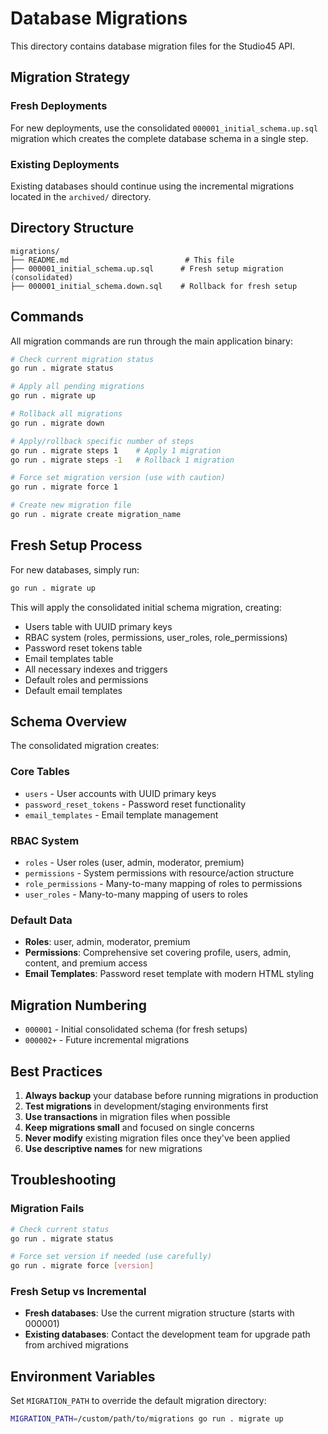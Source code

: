 # Database Migrations

This directory contains database migration files for the Studio45 API.

## Migration Strategy

### Fresh Deployments
For new deployments, use the consolidated `000001_initial_schema.up.sql` migration which creates the complete database schema in a single step.

### Existing Deployments
Existing databases should continue using the incremental migrations located in the `archived/` directory.

## Directory Structure

```
migrations/
├── README.md                          # This file
├── 000001_initial_schema.up.sql      # Fresh setup migration (consolidated)
├── 000001_initial_schema.down.sql    # Rollback for fresh setup
```

## Commands

All migration commands are run through the main application binary:

```bash
# Check current migration status
go run . migrate status

# Apply all pending migrations
go run . migrate up

# Rollback all migrations  
go run . migrate down

# Apply/rollback specific number of steps
go run . migrate steps 1    # Apply 1 migration
go run . migrate steps -1   # Rollback 1 migration

# Force set migration version (use with caution)
go run . migrate force 1

# Create new migration file
go run . migrate create migration_name
```

## Fresh Setup Process

For new databases, simply run:

```bash
go run . migrate up
```

This will apply the consolidated initial schema migration, creating:
- Users table with UUID primary keys
- RBAC system (roles, permissions, user_roles, role_permissions)
- Password reset tokens table
- Email templates table
- All necessary indexes and triggers
- Default roles and permissions
- Default email templates

## Schema Overview

The consolidated migration creates:

### Core Tables
- `users` - User accounts with UUID primary keys
- `password_reset_tokens` - Password reset functionality
- `email_templates` - Email template management

### RBAC System
- `roles` - User roles (user, admin, moderator, premium)
- `permissions` - System permissions with resource/action structure
- `role_permissions` - Many-to-many mapping of roles to permissions
- `user_roles` - Many-to-many mapping of users to roles

### Default Data
- **Roles**: user, admin, moderator, premium
- **Permissions**: Comprehensive set covering profile, users, admin, content, and premium access
- **Email Templates**: Password reset template with modern HTML styling

## Migration Numbering

- `000001` - Initial consolidated schema (for fresh setups)
- `000002+` - Future incremental migrations

## Best Practices

1. **Always backup** your database before running migrations in production
2. **Test migrations** in development/staging environments first
3. **Use transactions** in migration files when possible
4. **Keep migrations small** and focused on single concerns
5. **Never modify** existing migration files once they've been applied
6. **Use descriptive names** for new migrations

## Troubleshooting

### Migration Fails
```bash
# Check current status
go run . migrate status

# Force set version if needed (use carefully)
go run . migrate force [version]
```

### Fresh Setup vs Incremental
- **Fresh databases**: Use the current migration structure (starts with 000001)
- **Existing databases**: Contact the development team for upgrade path from archived migrations

## Environment Variables

Set `MIGRATION_PATH` to override the default migration directory:

```bash
MIGRATION_PATH=/custom/path/to/migrations go run . migrate up
```